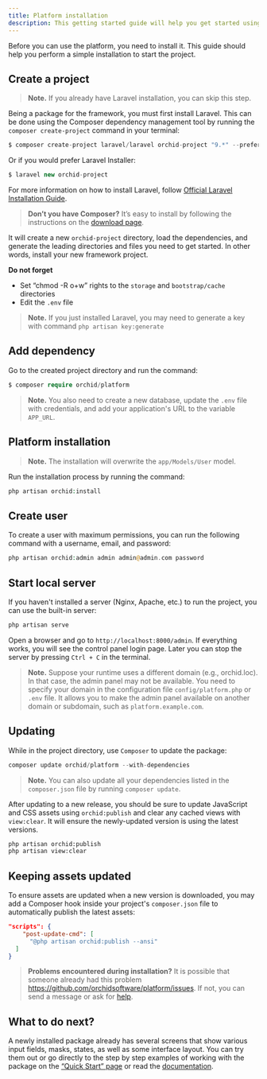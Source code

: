 ```yaml
---
title: Platform installation
description: This getting started guide will help you get started using ORCHID.
---
```



Before you can use the platform, you need to install it. This guide should help you perform a simple installation to start the project.

## Create a project

> **Note.** If you already have Laravel installation, you can skip this step.

Being a package for the framework, you must first install Laravel. This can be done using the Composer dependency management tool by running the `composer create-project` command in your terminal:

```php
$ composer create-project laravel/laravel orchid-project "9.*" --prefer-dist
```

Or if you would prefer Laravel Installer:

```php
$ laravel new orchid-project
```

For more information on how to install Laravel, follow [Official Laravel Installation Guide](https://laravel.com/docs/installation).

> **Don’t you have Composer?** It’s easy to install by following the instructions on the [download page](https://getcomposer.org/download/).

It will create a new `orchid-project` directory, load the dependencies, and generate the leading directories and files you need to get started.
In other words, install your new framework project.


**Do not forget**

- Set “chmod -R o+w” rights to the `storage` and `bootstrap/cache` directories
- Edit the `.env` file

> **Note.** If you just installed Laravel, you may need to generate a key with command `php artisan key:generate`

## Add dependency

Go to the created project directory and run the command:
```php
$ composer require orchid/platform
```

> **Note.** You also need to create a new database, update the `.env` file with credentials, and add your application's URL to the variable `APP_URL`.


## Platform installation

> **Note.** The installation will overwrite the `app/Models/User` model. 

Run the installation process by running the command:

```php
php artisan orchid:install
```

## Create user

To create a user with maximum permissions, you can run the following command with a username, email, and password:

```php
php artisan orchid:admin admin admin@admin.com password
```


## Start local server

If you haven't installed a server (Nginx, Apache, etc.) to run the project, you can use the built-in server:

```php
php artisan serve
```

Open a browser and go to `http://localhost:8000/admin`. If everything works, you will see the control panel login page. Later you can stop the server by pressing `Ctrl + C` in the terminal.

> **Note.** Suppose your runtime uses a different domain (e.g., orchid.loc). In that case, the admin panel may not be available. You need to specify your domain in the configuration file `config/platform.php` or `.env` file. It allows you to make the admin panel available on another domain or subdomain, such as `platform.example.com`.


## Updating

While in the project directory, use `Composer` to update the package:

```php
composer update orchid/platform --with-dependencies
```

> **Note.** You can also update all your dependencies listed in the `composer.json` file by running `composer update`.


After updating to a new release, you should be sure to update JavaScript and CSS assets using `orchid:publish` and clear any cached views with `view:clear`. It will ensure the newly-updated version is using the latest versions.

```bash
php artisan orchid:publish
php artisan view:clear
```

## Keeping assets updated

To ensure assets are updated when a new version is downloaded, you may add a Composer hook inside your project's `composer.json` file to automatically publish the latest assets:

```json
"scripts": {
    "post-update-cmd": [
      "@php artisan orchid:publish --ansi"
  ]
}
```

> **Problems encountered during installation?** It is possible that someone already had this problem https://github.com/orchidsoftware/platform/issues. If not, you can send a message or ask for [help](https://github.com/orchidsoftware/platform/issues/new).



## What to do next?

A newly installed package already has several screens that show various input fields, masks, states, as well as some interface layout. You can try them out or go directly to the step by step examples of working with the package on the [“Quick Start” page](/en/docs/quickstart) or read the [documentation](/en/docs/screens).
